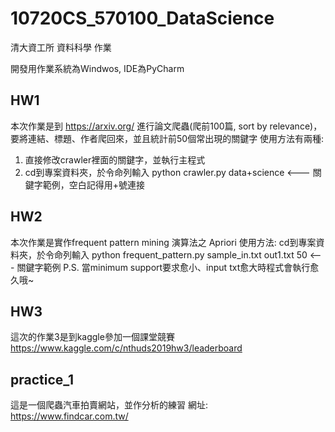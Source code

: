 ﻿# 10720CS_570100_DataScience
清大資工所 資料科學 作業

開發用作業系統為Windwos, IDE為PyCharm


## HW1
本次作業是到 https://arxiv.org/ 進行論文爬蟲(爬前100篇, sort by relevance)，要將連結、標題、作者爬回來，並且統計前50個常出現的關鍵字
使用方法有兩種:
  1. 直接修改crawler裡面的關鍵字，並執行主程式
  2. cd到專案資料夾，於令命列輸入 python crawler.py data+science   <--- 關鍵字範例，空白記得用+號連接

## HW2
本次作業是實作frequent pattern mining 演算法之 Apriori
使用方法:
  cd到專案資料夾，於令命列輸入 python frequent_pattern.py sample_in.txt out1.txt 50   <--- 關鍵字範例
  P.S. 當minimum support要求愈小、input txt愈大時程式會執行愈久哦~

## HW3
這次的作業3是到kaggle參加一個課堂競賽
https://www.kaggle.com/c/nthuds2019hw3/leaderboard

## practice_1 
這是一個爬蟲汽車拍賣網站，並作分析的練習
網址: https://www.findcar.com.tw/
